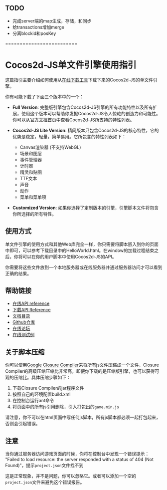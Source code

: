 ## TODO

*   完成server端的map生成，存储，和同步
*	给transactions增加merge
*	分离blockid和posKey

=========================

# Cocos2d-JS单文件引擎使用指引

这篇指引主要介绍如何使用从[在线下载工具](http://cocos2d-x.org/filecenter/jsbuilder/)下载下来的Cocos2d-JS的单文件引擎。

你有可能下载了下面三个版本中的一个：

- **Full Version**: 完整版引擎包含Cocos2d-JS引擎的所有功能特性以及所有扩展，使用这个版本可以帮助你发掘Cocos2d-JS令人惊艳的创造力和可能性。你可以从[官方文档首页](http://www.cocos2d-x.org/docs/manual/framework/html5/en)中查看Cocos2d-JS所支持的特性列表。

- **Cocos2d-JS Lite Version**: 精简版本只包含Cocos2d-JS的核心特性，它的优势是稳定，轻量，简单易用。它所包含的特性列表如下：
    + Canvas渲染器 (不支持WebGL)
    + 场景和图层
    + 事件管理器
    + 计时器
    + 精灵和贴图
    + TTF文本
    + 声音
    + 动作
    + 菜单和菜单项

- **Customized Version**: 如果你选择了定制版本的引擎，引擎脚本文件将包含你所选择的所有特性。

## 使用方式

单文件引擎的使用方式和其他Web库完全一样，你只需要将脚本嵌入到你的页面中即可，可以参考下载目录中的HelloWorld.html。在window的加载过程结束之后，你将可以在你的用户脚本中使用Cocos2d-JS的API。

你需要将这些文件放到一个本地服务器或在线服务器并通过服务器访问才可以看到正确的结果。

## 帮助链接

- [在线API reference](http://www.cocos2d-x.org/reference/html5-js/V3.0/index.html)
- [下载API Reference](http://www.cocos2d-x.org/filedown/Cocos2d-JS-v3.0-API.zip)
- [文档目录](http://cocos2d-x.org/docs/manual/framework/html5/en)
- [Github仓库](https://github.com/cocos2d/cocos2d-js)
- [在线论坛](http://www.cocoachina.com/bbs/thread.php?fid=59)
- [在线测试例](http://cocos2d-x.org/js-tests/)

## 关于脚本压缩

你可以使用[Google Closure Compiler](https://developers.google.com/closure/compiler/)来将所有js文件压缩成一个文件，Closure Compiler的高级压缩压缩比非常高，即便你下载的是压缩版引擎，也可以获得可观的压缩比。具体压缩步骤如下：

1. 下载Closure Compiler的jar程序文件
2. 按照自己的环境配置build.xml
3. 在控制台运行ant命令
4. 将页面中的所有js引用删除，引入打包出的`game.min.js`

请注意，你不可以在html页面中写任何js脚本，所有js脚本都必须一起打包起来，否则会引起错误。

## 注意

当你通过服务器访问游戏页面的时候，你将在控制台中发现一个错误提示：
"Failed to load resource: the server responded with a status of 404 (Not Found)"，提示`project.json`文件找不到

这是正常现象，并不是问题，你可以忽略它。或者可以添加一个空的`project.json`文件来避免这个错误报告。